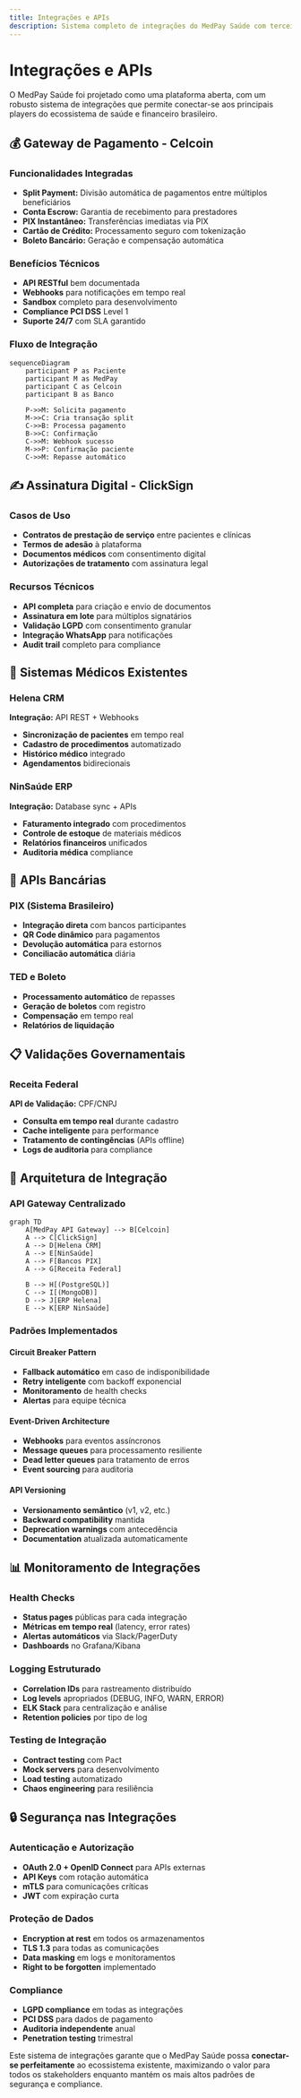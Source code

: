 ```yaml
---
title: Integrações e APIs
description: Sistema completo de integrações do MedPay Saúde com terceiros
---
```


# Integrações e APIs

O MedPay Saúde foi projetado como uma plataforma aberta, com um robusto sistema de integrações que permite conectar-se aos principais players do ecossistema de saúde e financeiro brasileiro.

## 💰 Gateway de Pagamento - Celcoin

### Funcionalidades Integradas
- **Split Payment:** Divisão automática de pagamentos entre múltiplos beneficiários
- **Conta Escrow:** Garantia de recebimento para prestadores
- **PIX Instantâneo:** Transferências imediatas via PIX
- **Cartão de Crédito:** Processamento seguro com tokenização
- **Boleto Bancário:** Geração e compensação automática

### Benefícios Técnicos
- **API RESTful** bem documentada
- **Webhooks** para notificações em tempo real
- **Sandbox** completo para desenvolvimento
- **Compliance PCI DSS** Level 1
- **Suporte 24/7** com SLA garantido

### Fluxo de Integração
```mermaid
sequenceDiagram
    participant P as Paciente
    participant M as MedPay
    participant C as Celcoin
    participant B as Banco

    P->>M: Solicita pagamento
    M->>C: Cria transação split
    C->>B: Processa pagamento
    B->>C: Confirmação
    C->>M: Webhook sucesso
    M->>P: Confirmação paciente
    C->>M: Repasse automático
```

## ✍️ Assinatura Digital - ClickSign

### Casos de Uso
- **Contratos de prestação de serviço** entre pacientes e clínicas
- **Termos de adesão** à plataforma
- **Documentos médicos** com consentimento digital
- **Autorizações de tratamento** com assinatura legal

### Recursos Técnicos
- **API completa** para criação e envio de documentos
- **Assinatura em lote** para múltiplos signatários
- **Validação LGPD** com consentimento granular
- **Integração WhatsApp** para notificações
- **Audit trail** completo para compliance

## 🏥 Sistemas Médicos Existentes

### Helena CRM
**Integração:** API REST + Webhooks
- **Sincronização de pacientes** em tempo real
- **Cadastro de procedimentos** automatizado
- **Histórico médico** integrado
- **Agendamentos** bidirecionais

### NinSaúde ERP
**Integração:** Database sync + APIs
- **Faturamento integrado** com procedimentos
- **Controle de estoque** de materiais médicos
- **Relatórios financeiros** unificados
- **Auditoria médica** compliance

## 🏦 APIs Bancárias

### PIX (Sistema Brasileiro)
- **Integração direta** com bancos participantes
- **QR Code dinâmico** para pagamentos
- **Devolução automática** para estornos
- **Conciliacão automática** diária

### TED e Boleto
- **Processamento automático** de repasses
- **Geração de boletos** com registro
- **Compensação** em tempo real
- **Relatórios de liquidação**

## 📋 Validações Governamentais

### Receita Federal
**API de Validação:** CPF/CNPJ
- **Consulta em tempo real** durante cadastro
- **Cache inteligente** para performance
- **Tratamento de contingências** (APIs offline)
- **Logs de auditoria** para compliance

## 🔧 Arquitetura de Integração

### API Gateway Centralizado
```mermaid
graph TD
    A[MedPay API Gateway] --> B[Celcoin]
    A --> C[ClickSign]
    A --> D[Helena CRM]
    A --> E[NinSaúde]
    A --> F[Bancos PIX]
    A --> G[Receita Federal]

    B --> H[(PostgreSQL)]
    C --> I[(MongoDB)]
    D --> J[ERP Helena]
    E --> K[ERP NinSaúde]
```

### Padrões Implementados

#### Circuit Breaker Pattern
- **Fallback automático** em caso de indisponibilidade
- **Retry inteligente** com backoff exponencial
- **Monitoramento** de health checks
- **Alertas** para equipe técnica

#### Event-Driven Architecture
- **Webhooks** para eventos assíncronos
- **Message queues** para processamento resiliente
- **Dead letter queues** para tratamento de erros
- **Event sourcing** para auditoria

#### API Versioning
- **Versionamento semântico** (v1, v2, etc.)
- **Backward compatibility** mantida
- **Deprecation warnings** com antecedência
- **Documentation** atualizada automaticamente

## 📊 Monitoramento de Integrações

### Health Checks
- **Status pages** públicas para cada integração
- **Métricas em tempo real** (latency, error rates)
- **Alertas automáticos** via Slack/PagerDuty
- **Dashboards** no Grafana/Kibana

### Logging Estruturado
- **Correlation IDs** para rastreamento distribuído
- **Log levels** apropriados (DEBUG, INFO, WARN, ERROR)
- **ELK Stack** para centralização e análise
- **Retention policies** por tipo de log

### Testing de Integração
- **Contract testing** com Pact
- **Mock servers** para desenvolvimento
- **Load testing** automatizado
- **Chaos engineering** para resiliência

## 🔒 Segurança nas Integrações

### Autenticação e Autorização
- **OAuth 2.0 + OpenID Connect** para APIs externas
- **API Keys** com rotação automática
- **mTLS** para comunicações críticas
- **JWT** com expiração curta

### Proteção de Dados
- **Encryption at rest** em todos os armazenamentos
- **TLS 1.3** para todas as comunicações
- **Data masking** em logs e monitoramentos
- **Right to be forgotten** implementado

### Compliance
- **LGPD compliance** em todas as integrações
- **PCI DSS** para dados de pagamento
- **Auditoria independente** anual
- **Penetration testing** trimestral

Este sistema de integrações garante que o MedPay Saúde possa **conectar-se perfeitamente** ao ecossistema existente, maximizando o valor para todos os stakeholders enquanto mantém os mais altos padrões de segurança e compliance.